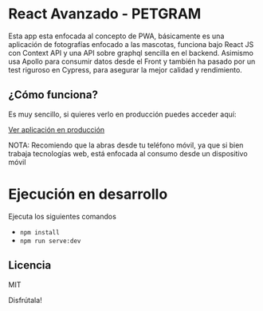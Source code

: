 # React Avanzado - PETGRAM

Esta app esta enfocada al concepto de PWA, básicamente es una aplicación de fotografías enfocado a las mascotas, funciona bajo React JS con Context API y una API sobre graphql sencilla en el backend. Asimismo usa Apollo para consumir datos desde el Front y también ha pasado por un test riguroso en Cypress, para asegurar la mejor calidad y rendimiento.

## ¿Cómo funciona?

Es muy sencillo, si quieres verlo en producción puedes acceder aquí:

[Ver aplicación en producción](https://petgram.stevecode21.now.sh/)

NOTA: Recomiendo que la abras desde tu teléfono móvil, ya que si bien trabaja tecnologías web, está enfocada al consumo desde un dispositivo móvil

# Ejecución en desarrollo

Ejecuta los siguientes comandos

- `npm install`
- `npm run serve:dev`

## Licencia

MIT


Disfrútala!
